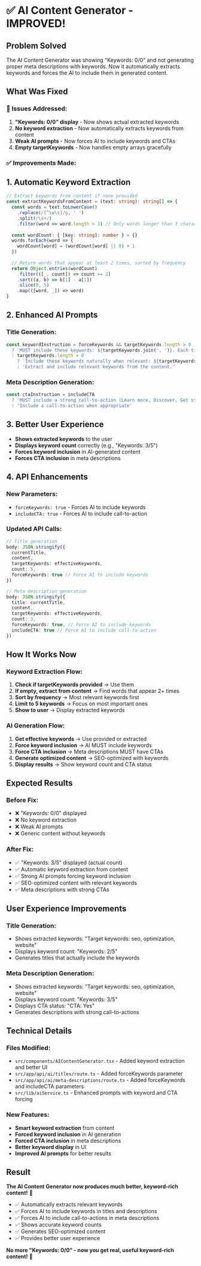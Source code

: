 # ✅ AI Content Generator - IMPROVED!

## Problem Solved
The AI Content Generator was showing "Keywords: 0/0" and not generating proper meta descriptions with keywords. Now it automatically extracts keywords and forces the AI to include them in generated content.

## What Was Fixed

### **🔧 Issues Addressed:**
1. **"Keywords: 0/0" display** - Now shows actual extracted keywords
2. **No keyword extraction** - Now automatically extracts keywords from content
3. **Weak AI prompts** - Now forces AI to include keywords and CTAs
4. **Empty targetKeywords** - Now handles empty arrays gracefully

### **✅ Improvements Made:**

## 1. **Automatic Keyword Extraction**
```typescript
// Extract keywords from content if none provided
const extractKeywordsFromContent = (text: string): string[] => {
  const words = text.toLowerCase()
    .replace(/[^\w\s]/g, ' ')
    .split(/\s+/)
    .filter(word => word.length > 3) // Only words longer than 3 characters
  
  const wordCount: { [key: string]: number } = {}
  words.forEach(word => {
    wordCount[word] = (wordCount[word] || 0) + 1
  })
  
  // Return words that appear at least 2 times, sorted by frequency
  return Object.entries(wordCount)
    .filter(([_, count]) => count >= 2)
    .sort((a, b) => b[1] - a[1])
    .slice(0, 5)
    .map(([word, _]) => word)
}
```

## 2. **Enhanced AI Prompts**
### **Title Generation:**
```typescript
const keywordInstruction = forceKeywords && targetKeywords.length > 0 
  ? `MUST include these keywords: ${targetKeywords.join(', ')}. Each title should contain at least one of these keywords.`
  : targetKeywords.length > 0 
    ? `Include these keywords naturally when relevant: ${targetKeywords.join(', ')}`
    : 'Extract and include relevant keywords from the content.'
```

### **Meta Description Generation:**
```typescript
const ctaInstruction = includeCTA 
  ? 'MUST include a strong call-to-action (Learn more, Discover, Get started, etc.)'
  : 'Include a call-to-action when appropriate'
```

## 3. **Better User Experience**
- **Shows extracted keywords** to the user
- **Displays keyword count** correctly (e.g., "Keywords: 3/5")
- **Forces keyword inclusion** in AI-generated content
- **Forces CTA inclusion** in meta descriptions

## 4. **API Enhancements**
### **New Parameters:**
- `forceKeywords: true` - Forces AI to include keywords
- `includeCTA: true` - Forces AI to include call-to-action

### **Updated API Calls:**
```typescript
// Title generation
body: JSON.stringify({
  currentTitle,
  content,
  targetKeywords: effectiveKeywords,
  count: 5,
  forceKeywords: true // Force AI to include keywords
})

// Meta description generation
body: JSON.stringify({
  title: currentTitle,
  content,
  targetKeywords: effectiveKeywords,
  count: 3,
  forceKeywords: true, // Force AI to include keywords
  includeCTA: true // Force AI to include call-to-action
})
```

## How It Works Now

### **Keyword Extraction Flow:**
1. **Check if targetKeywords provided** → Use them
2. **If empty, extract from content** → Find words that appear 2+ times
3. **Sort by frequency** → Most relevant keywords first
4. **Limit to 5 keywords** → Focus on most important ones
5. **Show to user** → Display extracted keywords

### **AI Generation Flow:**
1. **Get effective keywords** → Use provided or extracted
2. **Force keyword inclusion** → AI MUST include keywords
3. **Force CTA inclusion** → Meta descriptions MUST have CTAs
4. **Generate optimized content** → SEO-optimized with keywords
5. **Display results** → Show keyword count and CTA status

## Expected Results

### **Before Fix:**
- ❌ "Keywords: 0/0" displayed
- ❌ No keyword extraction
- ❌ Weak AI prompts
- ❌ Generic content without keywords

### **After Fix:**
- ✅ "Keywords: 3/5" displayed (actual count)
- ✅ Automatic keyword extraction from content
- ✅ Strong AI prompts forcing keyword inclusion
- ✅ SEO-optimized content with relevant keywords
- ✅ Meta descriptions with strong CTAs

## User Experience Improvements

### **Title Generation:**
- Shows extracted keywords: "Target keywords: seo, optimization, website"
- Displays keyword count: "Keywords: 2/5"
- Generates titles that actually include the keywords

### **Meta Description Generation:**
- Shows extracted keywords: "Target keywords: seo, optimization, website"
- Displays keyword count: "Keywords: 3/5"
- Displays CTA status: "CTA: Yes"
- Generates descriptions with strong call-to-actions

## Technical Details

### **Files Modified:**
- `src/components/AIContentGenerator.tsx` - Added keyword extraction and better UI
- `src/app/api/ai/titles/route.ts` - Added forceKeywords parameter
- `src/app/api/ai/meta-descriptions/route.ts` - Added forceKeywords and includeCTA parameters
- `src/lib/aiService.ts` - Enhanced prompts with keyword and CTA forcing

### **New Features:**
- **Smart keyword extraction** from content
- **Forced keyword inclusion** in AI generation
- **Forced CTA inclusion** in meta descriptions
- **Better keyword display** in UI
- **Improved AI prompts** for better results

## Result

**The AI Content Generator now produces much better, keyword-rich content!** 🎉

- ✅ Automatically extracts relevant keywords
- ✅ Forces AI to include keywords in titles and descriptions
- ✅ Forces AI to include call-to-actions in meta descriptions
- ✅ Shows accurate keyword counts
- ✅ Generates SEO-optimized content
- ✅ Provides better user experience

**No more "Keywords: 0/0" - now you get real, useful keyword-rich content!** 🚀
